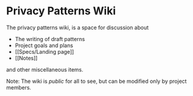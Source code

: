 # Privacy Patterns Wiki

The privacy patterns wiki, is a space for discussion about 

 * The writing of draft patterns
 * Project goals and plans
 * [[Specs/Landing page]]
 * [[Notes]]

and other miscellaneous items. 

Note: The wiki is *public* for all to see, but can be modified only by project members. 